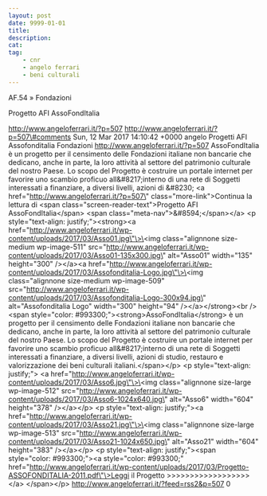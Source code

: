 ```yaml
---
layout: post
date: 9999-01-01
title:
description:
cat:
tag:
    - cnr
    - angelo ferrari
    - beni culturali
---
```

AF.54 » Fondazioni

Progetto AFI AssoFondItalia

http://www.angeloferrari.it/?p=507 http://www.angeloferrari.it/?p=507\#comments Sun, 12 Mar 2017 14:10:42 +0000 angelo Progetti AFI Assofonditalia Fondazioni http://www.angeloferrari.it/?p=507 AssoFondItalia è un progetto per il censimento delle Fondazioni italiane non bancarie che dedicano, anche in parte, la loro attività al settore del patrimonio culturale del nostro Paese. Lo scopo del Progetto è costruire un portale internet per favorire uno scambio proficuo all&\#8217;interno di una rete di Soggetti interessati a finanziare, a diversi livelli, azioni di &\#8230; \<a href=\"http://www.angeloferrari.it/?p=507\" class=\"more-link\"\>Continua la lettura di \<span class=\"screen-reader-text\"\>Progetto AFI AssoFondItalia\</span\> \<span class=\"meta-nav\"\>&\#8594;\</span\>\</a\> \<p style=\"text-align: justify;\"\>\<strong\>\<a href=\"http://www.angeloferrari.it/wp-content/uploads/2017/03/Asso01.jpg\"\>\<img class=\"alignnone size-medium wp-image-511\" src=\"http://www.angeloferrari.it/wp-content/uploads/2017/03/Asso01-135x300.jpg\" alt=\"Asso01\" width=\"135\" height=\"300\" /\>\</a\>\<a href=\"http://www.angeloferrari.it/wp-content/uploads/2017/03/Assofonditalia-Logo.jpg\"\>\<img class=\"alignnone size-medium wp-image-509\" src=\"http://www.angeloferrari.it/wp-content/uploads/2017/03/Assofonditalia-Logo-300x94.jpg\" alt=\"Assofonditalia Logo\" width=\"300\" height=\"94\" /\>\</a\>\</strong\>\<br /\> \<span style=\"color: \#993300;\"\>\<strong\>AssoFondItalia\</strong\> è un progetto per il censimento delle Fondazioni italiane non bancarie che dedicano, anche in parte, la loro attività al settore del patrimonio culturale del nostro Paese. Lo scopo del Progetto è costruire un portale internet per favorire uno scambio proficuo all&\#8217;interno di una rete di Soggetti interessati a finanziare, a diversi livelli, azioni di studio, restauro e valorizzazione dei beni culturali italiani.\</span\>\</p\> \<p style=\"text-align: justify;\"\> \<a href=\"http://www.angeloferrari.it/wp-content/uploads/2017/03/Asso6.jpg\"\>\<img class=\"alignnone size-large wp-image-512\" src=\"http://www.angeloferrari.it/wp-content/uploads/2017/03/Asso6-1024x640.jpg\" alt=\"Asso6\" width=\"604\" height=\"378\" /\>\</a\>\</p\> \<p style=\"text-align: justify;\"\>\<a href=\"http://www.angeloferrari.it/wp-content/uploads/2017/03/Asso21.jpg\"\>\<img class=\"alignnone size-large wp-image-513\" src=\"http://www.angeloferrari.it/wp-content/uploads/2017/03/Asso21-1024x650.jpg\" alt=\"Asso21\" width=\"604\" height=\"383\" /\>\</a\>\</p\> \<p style=\"text-align: justify;\"\>\<span style=\"color: \#993300;\"\>\<a style=\"color: \#993300;\" href=\"http://www.angeloferrari.it/wp-content/uploads/2017/03/Progetto-ASSOFONDITALIA-2011.pdf\"\>Leggi il Progetto &gt;&gt;&gt;&gt;&gt;&gt;&gt;&gt;&gt;&gt;&gt;&gt;&gt;&gt;&gt;&gt;&gt;&gt;\</a\> \</span\>\</p\> http://www.angeloferrari.it/?feed=rss2&p=507 0

